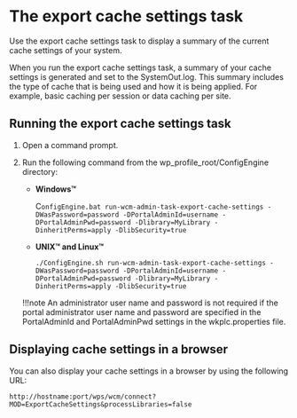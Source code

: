 # The export cache settings task

Use the export cache settings task to display a summary of the current cache settings of your system.

When you run the export cache settings task, a summary of your cache settings is generated and set to the SystemOut.log. This summary includes the type of cache that is being used and how it is being applied. For example, basic caching per session or data caching per site.

## Running the export cache settings task

1.  Open a command prompt.
2.  Run the following command from the wp_profile_root/ConfigEngine directory:

    -   **Windows™**

        C`onfigEngine.bat run-wcm-admin-task-export-cache-settings -DWasPassword=password -DPortalAdminId=username -DPortalAdminPwd=password -Dlibrary=MyLibrary -DinheritPerms=apply -DlibSecurity=true`

    -   **UNIX™ and Linux™**

        `./ConfigEngine.sh run-wcm-admin-task-export-cache-settings -DWasPassword=password -DPortalAdminId=username -DPortalAdminPwd=password -Dlibrary=MyLibrary -DinheritPerms=apply -DlibSecurity=true`

    !!!note
        An administrator user name and password is not required if the portal administrator user name and password are specified in the PortalAdminId and PortalAdminPwd settings in the wkplc.properties file.


## Displaying cache settings in a browser

You can also display your cache settings in a browser by using the following URL:

```
http://hostname:port/wps/wcm/connect?MOD=ExportCacheSettings&processLibraries=false
```


